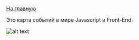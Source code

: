 <a href="https://github.com/js-machine/dashboard/blob/master/README.md">На главную</a>

Это карта событий в мире Javascript и Front-End.

![alt text](https://github.com/js-machine/dashboard/blob/master/topics/events/events.png)
